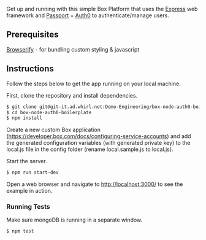 Get up and running with this simple Box Platform that uses the [Express](http://expressjs.com/)
web framework and [Passport](http://passportjs.org/) + [Auth0](https://auth0.com/) to authenticate/manage users.

## Prerequisites

[Browserify](http://browserify.org/) - for bundling custom styling & javascript

## Instructions

Follow the steps below to get the app running on your local machine.

First, clone the repository and install dependencies.
```bash
$ git clone git@git-it.ad.whirl.net:Demo-Engineering/box-node-auth0-boilerplate.git
$ cd box-node-auth0-boilerplate
$ npm install
```

Create a new custom Box application (https://developer.box.com/docs/configuring-service-accounts) and add the generated configuration variables (with generated private key) to the local.js file in the config folder (rename local.sample.js to local.js).

Start the server.

```bash
$ npm run start-dev
```

Open a web browser and navigate to [http://localhost:3000/](http://127.0.0.1:3000/)
to see the example in action.

### Running Tests

Make sure mongoDB is running in a separate window.
```bash
$ npm test
```
